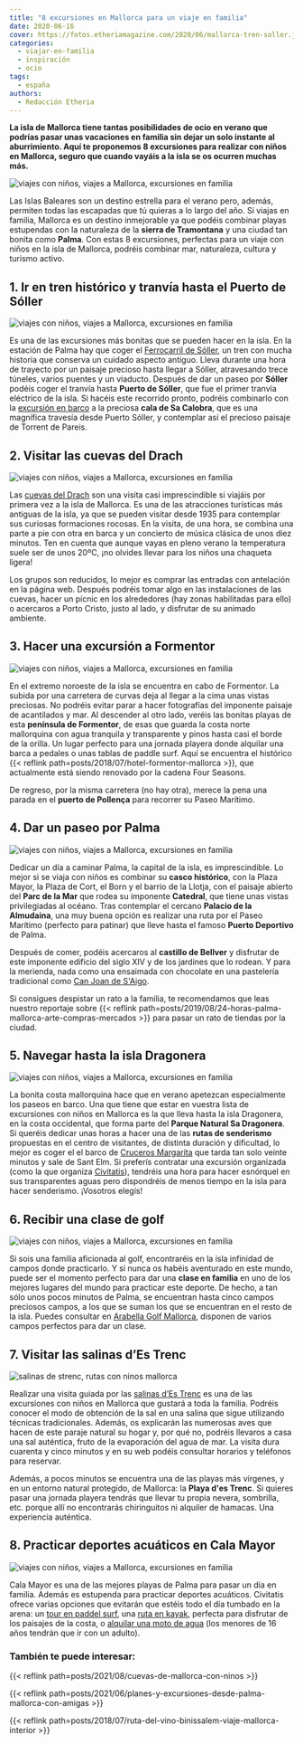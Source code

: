 ```yaml
---
title: "8 excursiones en Mallorca para un viaje en familia"
date: 2020-06-16
cover: https://fotos.etheriamagazine.com/2020/06/mallorca-tren-soller.jpg
categories: 
  - viajar-en-familia
  - inspiración
  - ocio
tags: 
  - españa
authors: 
  - Redacción Etheria
---
```


**La isla de Mallorca tiene tantas posibilidades de ocio en verano que podrías pasar 
unas vacaciones en familia sin dejar un solo instante al aburrimiento. Aquí te 
proponemos 8 excursiones para realizar con niños en Mallorca, seguro que cuando vayáis a 
la isla se os ocurren muchas más.** 

![viajes con niños, viajes a Mallorca, excursiones en familia](https://fotos.etheriamagazine.com/2020/06/Mallorca-puerto-soller.jpg "Puerto de Sóller.")

Las Islas Baleares son un destino estrella para el verano pero, además, permiten todas 
las escapadas que tú quieras a lo largo del año. Si viajas en familia, Mallorca es un 
destino inmejorable ya que podéis combinar playas estupendas con la naturaleza de la 
**sierra de Tramontana** y una ciudad tan bonita como **Palma**. Con estas 8 
excursiones, perfectas para un viaje con niños en la isla de Mallorca, podréis combinar 
mar, naturaleza, cultura y turismo activo. 

## 1\. Ir en tren histórico y tranvía hasta el Puerto de Sóller

![viajes con niños, viajes a Mallorca, excursiones en familia](https://fotos.etheriamagazine.com/2020/06/mallorca-tren-soller.jpg "El tren de Sóller por la sierra de Tramontana. © Tren de Sóller")

Es una de las excursiones más bonitas que se pueden hacer en la isla. En la estación de 
Palma hay que coger el [Ferrocarril de Sóller](http://trendesoller.com), un tren con 
mucha historia que conserva un cuidado aspecto antiguo. Lleva durante una hora de 
trayecto por un paisaje precioso hasta llegar a Sóller, atravesando trece túneles, 
varios puentes y un viaducto. Después de dar un paseo por **Sóller** podéis coger el 
tranvía hasta **Puerto de Sóller**, que fue el primer tranvía eléctrico de la isla. Si 
hacéis este recorrido pronto, podréis combinarlo con la [excursión en 
barco](https://www.barcoscalobra.com/excursiones-sa-calobra-la-calobra/) a la preciosa 
**cala de Sa Calobra**, que es una magnífica travesía desde Puerto Sóller, y contemplar 
así el precioso paisaje de Torrent de Pareis. 

## 2\. Visitar las cuevas del Drach

![viajes con niños, viajes a Mallorca, excursiones en familia](https://fotos.etheriamagazine.com/2020/06/mallorca-cuevas-drach.jpg "Cuevas del Drach.")

Las [cuevas del Drach](http://www.cuevasdeldrach.com) son una visita casi imprescindible 
si viajáis por primera vez a la isla de Mallorca. Es una de las atracciones turísticas 
más antiguas de la isla, ya que se pueden visitar desde 1935 para contemplar sus 
curiosas formaciones rocosas. En la visita, de una hora, se combina una parte a pie con 
otra en barca y un concierto de música clásica de unos diez minutos. Ten en cuenta que 
aunque vayas en pleno verano la temperatura suele ser de unos 20ºC, ¡no olvides llevar 
para los niños una chaqueta ligera! 

Los grupos son reducidos, lo mejor es comprar las entradas con antelación en la página 
web. Después podréis tomar algo en las instalaciones de las cuevas, hacer un pícnic en 
los alrededores (hay zonas habilitadas para ello) o acercaros a Porto Cristo, justo al 
lado, y disfrutar de su animado ambiente. 

## 3\. Hacer una excursión a Formentor

![viajes con niños, viajes a Mallorca, excursiones en familia](https://fotos.etheriamagazine.com/2020/06/Mallorca-formentor.jpg "Vistas desde el puerto de montaña de Formentor.")

En el extremo noroeste de la isla se encuentra en cabo de Formentor. La subida por una 
carretera de curvas deja al llegar a la cima unas vistas preciosas. No podréis evitar 
parar a hacer fotografías del imponente paisaje de acantilados y mar. Al descender al 
otro lado, veréis las bonitas playas de esta **península de Formentor**, de esas que 
guarda la costa norte mallorquina con agua tranquila y transparente y pinos hasta casi 
el borde de la orilla. Un lugar perfecto para una jornada playera donde alquilar una 
barca a pedales o unas tablas de paddle surf. Aquí se encuentra el histórico {{< reflink 
path=posts/2018/07/hotel-formentor-mallorca >}}, que actualmente está siendo renovado 
por la cadena Four Seasons. 

De regreso, por la misma carretera (no hay otra), merece la pena una parada en el 
**puerto de Pollença** para recorrer su Paseo Marítimo. 

## 4\. Dar un paseo por Palma

![viajes con niños, viajes a Mallorca, excursiones en familia](https://fotos.etheriamagazine.com/2020/06/mallorca-catedral-palma.jpg "Catedral de Palma. © Yves Alarie")

Dedicar un día a caminar Palma, la capital de la isla, es imprescindible. Lo mejor si se 
viaja con niños es combinar su **casco histórico**, con la Plaza Mayor, la Plaza de 
Cort, el Born y el barrio de la Llotja, con el paisaje abierto del **Parc de la Mar** 
que rodea su imponente **Catedral**, que tiene unas vistas privilegiadas al océano. Tras 
contemplar el cercano **Palacio de la Almudaina**, una muy buena opción es realizar una 
ruta por el Paseo Marítimo (perfecto para patinar) que lleve hasta el famoso **Puerto 
Deportivo** de Palma. 

Después de comer, podéis acercaros al **castillo de Bellver** y disfrutar de este 
imponente edificio del siglo XIV y de los jardines que lo rodean. Y para la merienda, 
nada como una ensaimada con chocolate en una pastelería tradicional como [Can Joan de 
S'Aigo](https://canjoandesaigo.com/es/inicio/). 

Si consigues despistar un rato a la familia, te recomendamos que leas nuestro reportaje 
sobre {{< reflink path=posts/2019/08/24-horas-palma-mallorca-arte-compras-mercados >}} 
para pasar un rato de tiendas por la ciudad. 

## 5\. Navegar hasta la isla Dragonera

![viajes con niños, viajes a Mallorca, excursiones en familia](https://fotos.etheriamagazine.com/2020/06/mallorca-dragonera.jpg "Isla Dragonera.")

La bonita costa mallorquina hace que en verano apetezcan especialmente los paseos en 
barco. Una que tiene que estar en vuestra lista de excursiones con niños en Mallorca es 
la que lleva hasta la isla Dragonera, en la costa occidental, que forma parte del 
**Parque Natural Sa Dragonera**. Si queréis dedicar unas horas a hacer una de las 
**rutas de senderismo** propuestas en el centro de visitantes, de distinta duración y 
dificultad, lo mejor es coger el el barco de [Cruceros 
Margarita](http://crucerosmargarita.com) que tarda tan solo veinte minutos y sale de 
Sant Elm. Si preferís contratar una excursión organizada (como la que organiza 
[Civitatis](https://www.civitatis.com/es/mallorca/excursion-isla-dragonera/?aid=10211)), 
tendréis una hora para hacer esnórquel en sus transparentes aguas pero dispondréis de 
menos tiempo en la isla para hacer senderismo. ¡Vosotros elegís! 

## 6\. Recibir una clase de golf

![viajes con niños, viajes a Mallorca, excursiones en familia](https://fotos.etheriamagazine.com/2020/06/mallorca-golf-son-muntaner.jpg "Golf en el campo Son Muntaner de © Arabella Golf Mallorca.")

Si sois una familia aficionada al golf, encontraréis en la isla infinidad de campos 
donde practicarlo. Y si nunca os habéis aventurado en este mundo, puede ser el momento 
perfecto para dar una **clase en familia** en uno de los mejores lugares del mundo para 
practicar este deporte. De hecho, a tan sólo unos pocos minutos de Palma, se encuentran 
hasta cinco campos preciosos campos, a los que se suman los que se encuentran en el 
resto de la isla. Puedes consultar en [Arabella Golf 
Mallorca](https://www.arabellagolfmallorca.com/es), disponen de varios campos perfectos 
para dar un clase. 

## 7\. Visitar las salinas d’Es Trenc

![salinas de strenc, rutas con ninos mallorca](https://fotos.etheriamagazine.com/2020/06/Salinas-de-Es-Trenc-Mallorca.jpg "Salineras en las © Salinas d'Estrenc.")

Realizar una visita guiada por las [salinas d’Es Trenc](http://www.salinasdestrenc.com) 
es una de las excursiones con niños en Mallorca que gustará a toda la familia. Podréis 
conocer el modo de obtención de la sal en una salina que sigue utilizando técnicas 
tradicionales. Además, os explicarán las numerosas aves que hacen de este paraje natural 
su hogar y, por qué no, podréis llevaros a casa una sal auténtica, fruto de la 
evaporación del agua de mar. La visita dura cuarenta y cinco minutos y en su web podéis 
consultar horarios y teléfonos para reservar. 

Además, a pocos minutos se encuentra una de las playas más vírgenes, y en un entorno 
natural protegido, de Mallorca: la **Playa d'es Trenc**. Si quieres pasar una jornada 
playera tendrás que llevar tu propia nevera, sombrilla, etc. porque allí no encontrarás 
chiringuitos ni alquiler de hamacas. Una experiencia auténtica. 

## 8\. Practicar deportes acuáticos en Cala Mayor

![viajes con niños, viajes a Mallorca, excursiones en familia](https://fotos.etheriamagazine.com/2020/06/Mallorca-paddle-surf.jpg "Cala Nova es perfecta para el Paddle Surf. © Miriam Pastor/Turismo de Palma")

Cala Mayor es una de las mejores playas de Palma para pasar un día en familia. Además es 
estupenda para practicar deportes acuáticos. Civitatis ofrece varias opciones que 
evitarán que estéis todo el día tumbado en la arena: un [tour en paddel 
surf](https://www.civitatis.com/es/cala-nova/tour-paddle-surf-cala-mayor/?aid=10211), 
una [ruta en 
kayak](https://www.civitatis.com/es/cala-nova/tour-kayak-cala-mayor/?aid=10211), 
perfecta para disfrutar de los paisajes de la costa, o [alquilar una moto de 
agua](https://www.civitatis.com/es/cala-nova/alquiler-motos-agua-cala-nova/?aid=10211) 
(los menores de 16 años tendrán que ir con un adulto). 

### También te puede interesar:

{{< reflink path=posts/2021/08/cuevas-de-mallorca-con-ninos >}} 

{{< reflink path=posts/2021/06/planes-y-excursiones-desde-palma-mallorca-con-amigas >}} 

{{< reflink path=posts/2018/07/ruta-del-vino-binissalem-viaje-mallorca-interior >}}
